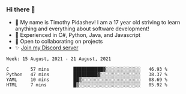 ### Hi there 👋
- :adult: My name is Timothy Pidashev! I am a 17 year old striving to learn anything and everything about software development!
- :evergreen_tree: Experienced in C#, Python, Java, and Javascript
- 👯 Open to collaborating on projects
- ✨ [Join my Discord server](https://discord.gg/EDRjZdkGBG)

<!--START_SECTION:waka-->
```text
Week: 15 August, 2021 - 21 August, 2021

C        57 mins         ███████████▓░░░░░░░░░░░░░   46.93 % 
Python   47 mins         █████████▓░░░░░░░░░░░░░░░   38.37 % 
YAML     10 mins         ██▒░░░░░░░░░░░░░░░░░░░░░░   08.69 % 
HTML     7 mins          █▒░░░░░░░░░░░░░░░░░░░░░░░   05.92 % 
```
<!--END_SECTION:waka-->

